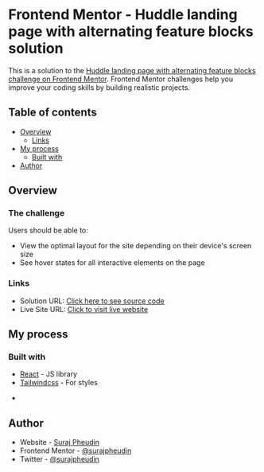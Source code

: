 # Frontend Mentor - Huddle landing page with alternating feature blocks solution

This is a solution to the [Huddle landing page with alternating feature blocks challenge on Frontend Mentor](https://www.frontendmentor.io/challenges/huddle-landing-page-with-alternating-feature-blocks-5ca5f5981e82137ec91a5100). Frontend Mentor challenges help you improve your coding skills by building realistic projects.

## Table of contents

- [Overview](#overview)
  - [Links](#links)
- [My process](#my-process)
  - [Built with](#built-with)
- [Author](#author)

## Overview

### The challenge

Users should be able to:

- View the optimal layout for the site depending on their device's screen size
- See hover states for all interactive elements on the page

### Links

- Solution URL: [Click here to see source code](https://github.com/surajpheudin/frontendmentor.io-huddle)
- Live Site URL: [Click to visit live website](https://frontendmentor-io-huddle.vercel.app)

## My process

### Built with

- [React](https://reactjs.org/) - JS library
- [Tailwindcss](https://tailwindcss.com/) - For styles

*

## Author

- Website - [Suraj Pheudin](https://surajpheudin.com.np)
- Frontend Mentor - [@surajpheudin](https://www.frontendmentor.io/profile/surajpheudin)
- Twitter - [@surajpheudin](https://www.twitter.com/surajpheudin)
